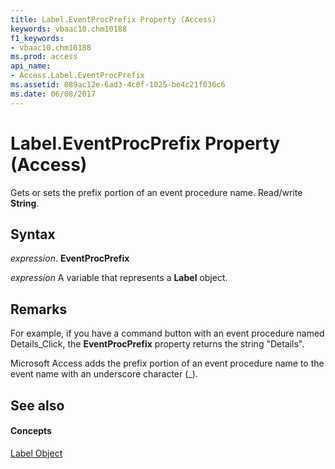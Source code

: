 ```yaml
---
title: Label.EventProcPrefix Property (Access)
keywords: vbaac10.chm10188
f1_keywords:
- vbaac10.chm10188
ms.prod: access
api_name:
- Access.Label.EventProcPrefix
ms.assetid: 089ac12e-6ad3-4c0f-1025-be4c21f036c6
ms.date: 06/08/2017
---
```



# Label.EventProcPrefix Property (Access)

Gets or sets the prefix portion of an event procedure name. Read/write **String**.


## Syntax

 _expression_. **EventProcPrefix**

 _expression_ A variable that represents a **Label** object.


## Remarks

For example, if you have a command button with an event procedure named Details_Click, the **EventProcPrefix** property returns the string "Details".

Microsoft Access adds the prefix portion of an event procedure name to the event name with an underscore character (_).


## See also


#### Concepts


[Label Object](label-object-access.md)


